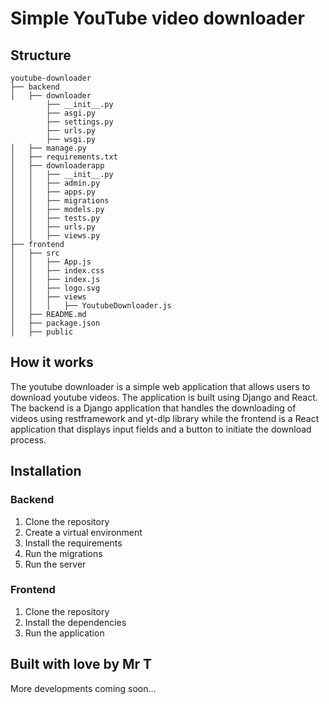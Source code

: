 # Simple YouTube video downloader

## Structure

```
youtube-downloader
├── backend
│   ├── downloader
        ├── __init__.py
        ├── asgi.py
        ├── settings.py
        ├── urls.py
        ├── wsgi.py
│   ├── manage.py
│   ├── requirements.txt
│   ├── downloaderapp
│   │   ├── __init__.py
│   │   ├── admin.py
│   │   ├── apps.py
│   │   ├── migrations
│   │   ├── models.py
│   │   ├── tests.py
│   │   ├── urls.py
│   │   ├── views.py
├── frontend
│   ├── src
│   │   ├── App.js
│   │   ├── index.css
│   │   ├── index.js
│   │   ├── logo.svg
│   │   ├── views
│   │   │   ├── YoutubeDownloader.js
│   ├── README.md
│   ├── package.json
│   ├── public

```

## How it works

The youtube downloader is a simple web application that allows users to download youtube videos. The application is built using Django and React. The backend is a Django application that handles the downloading of videos using restframework and yt-dlp library while the frontend is a React application that displays input fields and a button to initiate the download process.

## Installation

### Backend

1. Clone the repository
2. Create a virtual environment
3. Install the requirements
4. Run the migrations
5. Run the server

### Frontend

1. Clone the repository
2. Install the dependencies
3. Run the application

## Built with love by Mr T

More developments coming soon...
